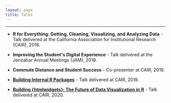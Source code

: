 ```yaml
---
layout: page
title: Talks
---
```


<hr class="small">

- **R for Everything: Getting, Cleaning, Visualizing, and Analyzing Data** - Talk delivered at the California Association for Institutional Research (CAIR), 2016. 

- **Improving the Student's Digital Experience** - Talk delivered at the Jenzabar Annual Meetings (JAM), 2018.

- **Commute Distance and Student Success** - Co-presenter at CAIR, 2019. 

- **[Building Internal R Packages]({{site.url}}/slides/Presentation_Slides.html)** - Talk delivered at CAIR, 2019.

- **[Building {htmlwidgets}: The Future of Data Visualization in R]({{site.url}}/cair-htmlwidgets-slides/slides.html)** - Talk delivered at CAIR, 2020.